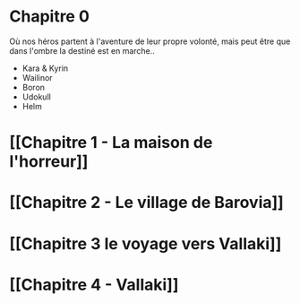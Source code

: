 
# Chapitre 0
Où nos héros partent à l'aventure de leur propre volonté, mais peut être que dans l'ombre la destiné est en marche..
* Kara & Kyrin
* Wailinor
* Boron
* Udokull
* Helm

# [[Chapitre 1 - La maison de l'horreur]]


# [[Chapitre 2 - Le village de Barovia]]


# [[Chapitre 3 le voyage vers Vallaki]]


# [[Chapitre 4 - Vallaki]]
